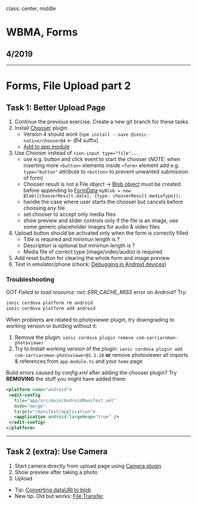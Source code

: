class: center, middle

# WBMA, Forms

## 4/2019

---

# Forms, File Upload part 2

## Task 1: Better Upload Page

1. Continue the previous exercise. Create a new git branch for these tasks.
1. Install [Chooser](https://ionicframework.com/docs/v3/native/chooser/) plugin
    - Version 4 should work (`npm install --save @ionic-native/chooser@4` <- _@4_ suffix)
    - [Add to app module](https://ionicframework.com/docs/v3/native/#Add_Plugins_to_Your_App_Module)
1. Use Chooser instead of `<ion-input type="file"...`
    - use e.g. button and click event to start the chooser (_NOTE:_ when inserting more `<button>` elements inside `<form>` element add e.g. `type="button"` attribute to `<button>` to prevent unwanted submission of form)
    - Chooser result is not a File object -> [Blob object](https://developer.mozilla.org/en-US/docs/Web/API/Blob) must be created before appending to [FormData](https://developer.mozilla.org/en-US/docs/Web/API/FormData)
    `myBlob = new Blob([chooserResult.data], {type: chooserResult.mediaType});`
    - handle the case where user starts the chooser but cancels before choosing any file
    - set chooser to accept only media files
    - show preview and slider controls only if the file is an image, use some generic placeholder images for audio & video files
1. Upload button should be activated only when the form is correctly filled
    - Title is required and minimun length is ?
    - Description is optional but minimun length is ?
    - Media file of correct type (image/video/audio) is required
1. Add reset button for clearing the whole form and image preview
1. Test in emulator/phone (check: [Debugging in Android devices](https://developers.google.com/web/tools/chrome-devtools/remote-debugging/))

### Troubleshooting

GOT _Failed to load resource: net::ERR_CACHE_MISS_ error on Android? Try:

```sh
ionic cordova platform rm android
ionic cordova platform add android
```

When problems are related to photoviewer plugin, try downgrading to working version or building without it:

1. Remove the plugin: `ionic cordova plugin remove com-sarriaroman-photoviewer`  
1. Try to Install working version of the plugin: `ionic cordova plugin add com-sarriaroman-photoviewer@1.1.18` **or** remove photoviewer all imports & references from `app.module.ts` and your `home` page

Build errors caused by _config.xml_ after adding the chooser plugin? Try **REMOVING** the stuff you might have added there:

```xml
<platform name="android">
 <edit-config
   file="app/src/main/AndroidManifest.xml"
   mode="merge"
   target="/manifest/application">
   <application android:largeHeap="true" />
 </edit-config>
</platform>
```

---

## Task 2 (extra): Use Camera

1. Start camera directly from upload page using [Camera plugin](https://ionicframework.com/docs/v3/native/camera/)
1. Show preview after taking a photo
1. Upload

- Tip: [Converting dataURI to blob](https://stackoverflow.com/questions/4998908/convert-data-uri-to-file-then-append-to-formdata)
- New tip. Old but works: [File Transfer](https://www.djamware.com/post/599da16580aca768e4d2b130/how-to-upload-file-on-ionic-3-using-native-file-transfer-plugin)

